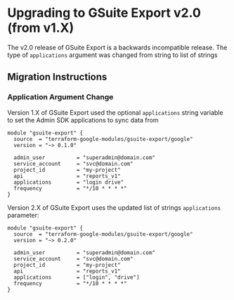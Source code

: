 # Upgrading to GSuite Export v2.0 (from v1.X)

The v2.0 release of GSuite Export is a backwards incompatible release. The type of `applications` argument was changed from string to list of strings

## Migration Instructions

### Application Argument Change

Version 1.X of GSuite Export used the optional `applications` string variable to set the Admin SDK applications to sync data from

```hcl
module "gsuite-export" {
  source  = "terraform-google-modules/gsuite-export/google"
  version = "~> 0.1.0"

  admin_user          = "superadmin@domain.com"
  service_account     = "svc@domain.com"
  project_id          = "my-project"
  api                 = "reports_v1"
  applications        = "login drive"
  frequency           = "*/10 * * * *"
}
```

Version 2.X of GSuite Export uses the updated list of strings `applications` parameter:

```hcl
module "gsuite-export" {
  source  = "terraform-google-modules/gsuite-export/google"
  version = "~> 0.2.0"

  admin_user          = "superadmin@domain.com"
  service_account     = "svc@domain.com"
  project_id          = "my-project"
  api                 = "reports_v1"
  applications        = ["login", "drive"]
  frequency           = "*/10 * * * *"
}
```

